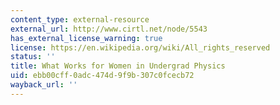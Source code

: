 ```yaml
---
content_type: external-resource
external_url: http://www.cirtl.net/node/5543
has_external_license_warning: true
license: https://en.wikipedia.org/wiki/All_rights_reserved
status: ''
title: What Works for Women in Undergrad Physics
uid: ebb00cff-0adc-474d-9f9b-307c0fcecb72
wayback_url: ''
---
```

